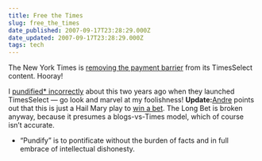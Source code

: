 ```yaml
---
title: Free the Times
slug: free_the_times
date_published: 2007-09-17T23:28:29.000Z
date_updated: 2007-09-17T23:28:29.000Z
tags: tech
---
```


The New York Times is [removing the payment barrier](http://www.nytimes.com/2007/09/18/business/media/18times.html?ex=1347768000&amp;en=88011ab45717e39d&amp;ei=5124&amp;partner=permalink&amp;exprod=permalink) from its TimesSelect content. Hooray!

I [pundified* incorrectly](http://www.dashes.com/anil/2005/05/spare-some-chan.html) about this two years ago when they launched TimesSelect — go look and marvel at my foolishness! **Update:**[Andre](http://notes.torrez.org/) points out that this is just a Hail Mary play to [win a bet](http://www.longbets.org/2). The Long Bet is broken anyway, because it presumes a blogs-vs-Times model, which of course isn’t accurate.
* “Pundify” is to pontificate without the burden of facts and in full embrace of intellectual dishonesty.

